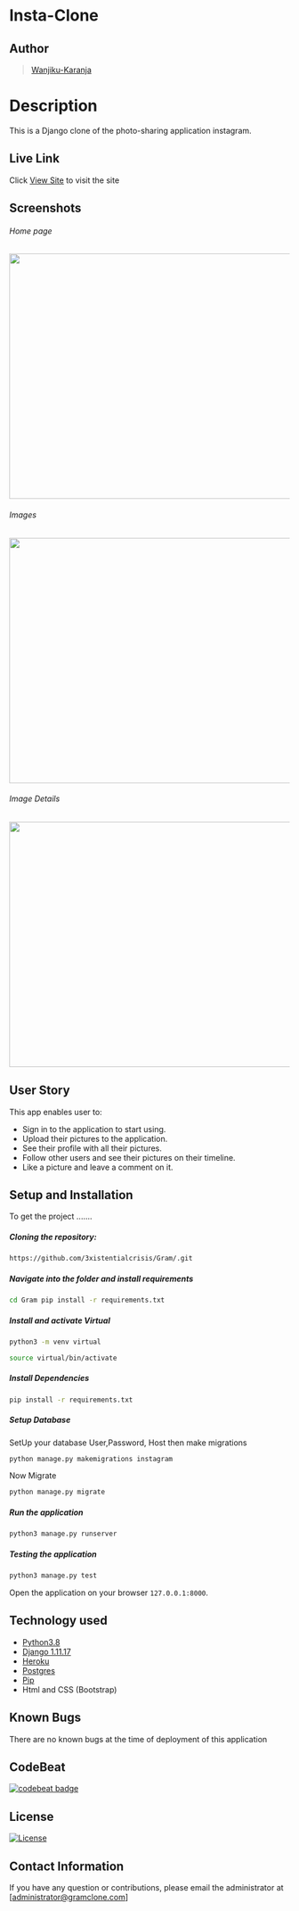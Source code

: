 # Insta-Clone
## Author  
  
>[Wanjiku-Karanja](https://github.com/3xistentialcrisis)  
  
# Description  
This is a Django clone of the photo-sharing application instagram. 
  
##  Live Link  
 Click [View Site](https://anothergram.herokuapp.com/)  to visit the site
  
## Screenshots 
###### Home page
 
<img src="https://raw.githubusercontent.com/3xistentialcrisis/Gram/master/static/images/landingpage.png" width="900px" height="440px">
 

 ###### Images
 <img src="https://raw.githubusercontent.com/3xistentialcrisis/Gram/master/static/images/gallery.png" width="900px" height="440px">

  ###### Image Details
 <img src="https://raw.githubusercontent.com/3xistentialcrisis/Gram/master/static/images/imagedetails.png" width="900px" height="440px">
 
## User Story  
This app enables user to:

* Sign in to the application to start using.
* Upload their pictures to the application.
* See their profile with all their pictures.
* Follow other users and see their pictures on their timeline.
* Like a picture and leave a comment on it. 

  
## Setup and Installation  
To get the project .......  
  
##### Cloning the repository:  
 ```bash 
 https://github.com/3xistentialcrisis/Gram/.git 
```
##### Navigate into the folder and install requirements  
 ```bash 
cd Gram pip install -r requirements.txt 
```
##### Install and activate Virtual  
 ```bash 
python3 -m venv virtual 
```  
```bash 
source virtual/bin/activate 
```

##### Install Dependencies  
 ```bash 
 pip install -r requirements.txt 
```  
 ##### Setup Database  
  SetUp your database User,Password, Host then make migrations 
 ```bash 
python manage.py makemigrations instagram
 ``` 
 Now Migrate  
 ```bash 
 python manage.py migrate 
```
##### Run the application  
 ```bash 
 python3 manage.py runserver 
``` 

##### Testing the application  
 ```bash 
 python3 manage.py test 
```
Open the application on your browser `127.0.0.1:8000`.  
  
  
## Technology used  
  
* [Python3.8](https://www.python.org/)  
* [Django 1.11.17](https://docs.djangoproject.com/en/2.2/)  
* [Heroku](https://heroku.com)  
* [Postgres](https://www.postgresql.org/)
* [Pip](https://pypi.org/project/pip/)
* Html and CSS (Bootstrap)
  
## Known Bugs  
There are no known bugs at the time of deployment of this application 
  
## CodeBeat
[![codebeat badge](https://codebeat.co/badges/61881488-2da3-4522-be01-0226f8d1a6c6)](https://codebeat.co/projects/github-com-3xistentialcrisis-gram-master) 

## License 
[![License](https://img.shields.io/packagist/l/loopline-systems/closeio-api-wrapper.svg)](https://github.com/3xistentialcrisis/gram/blob/master/LICENSE)

## Contact Information   
If you have any question or contributions, please email the administrator at [administrator@gramclone.com] 
